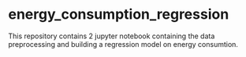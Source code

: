 # energy_consumption_regression
This repository contains 2 jupyter notebook containing the data preprocessing and building a regression model on energy consumtion.
